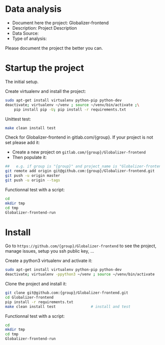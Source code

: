 # Data analysis
- Document here the project: Globalizer-frontend
- Description: Project Description
- Data Source:
- Type of analysis:

Please document the project the better you can.

# Startup the project

The initial setup.

Create virtualenv and install the project:
```bash
sudo apt-get install virtualenv python-pip python-dev
deactivate; virtualenv ~/venv ; source ~/venv/bin/activate ;\
    pip install pip -U; pip install -r requirements.txt
```

Unittest test:
```bash
make clean install test
```

Check for Globalizer-frontend in gitlab.com/{group}.
If your project is not set please add it:

- Create a new project on `gitlab.com/{group}/Globalizer-frontend`
- Then populate it:

```bash
##   e.g. if group is "{group}" and project_name is "Globalizer-frontend"
git remote add origin git@github.com:{group}/Globalizer-frontend.git
git push -u origin master
git push -u origin --tags
```

Functionnal test with a script:

```bash
cd
mkdir tmp
cd tmp
Globalizer-frontend-run
```

# Install

Go to `https://github.com/{group}/Globalizer-frontend` to see the project, manage issues,
setup you ssh public key, ...

Create a python3 virtualenv and activate it:

```bash
sudo apt-get install virtualenv python-pip python-dev
deactivate; virtualenv -ppython3 ~/venv ; source ~/venv/bin/activate
```

Clone the project and install it:

```bash
git clone git@github.com:{group}/Globalizer-frontend.git
cd Globalizer-frontend
pip install -r requirements.txt
make clean install test                # install and test
```
Functionnal test with a script:

```bash
cd
mkdir tmp
cd tmp
Globalizer-frontend-run
```
